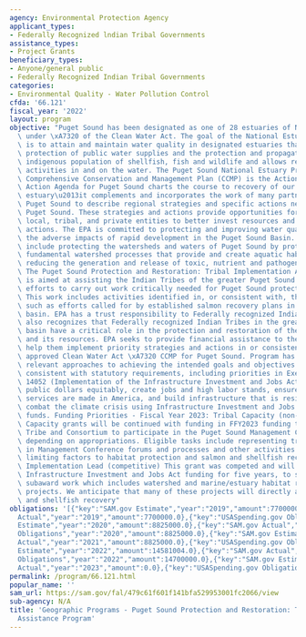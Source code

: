 ```yaml
---
agency: Environmental Protection Agency
applicant_types:
- Federally Recognized lndian Tribal Governments
assistance_types:
- Project Grants
beneficiary_types:
- Anyone/general public
- Federally Recognized Indian Tribal Governments
categories:
- Environmental Quality - Water Pollution Control
cfda: '66.121'
fiscal_year: '2022'
layout: program
objective: "Puget Sound has been designated as one of 28 estuaries of National Significance\
  \ under \xA7320 of the Clean Water Act. The goal of the National Estuary Program\
  \ is to attain and maintain water quality in designated estuaries that would assure\
  \ protection of public water supplies and the protection and propagation of a balanced,\
  \ indigenous population of shellfish, fish and wildlife and allows recreational\
  \ activities in and on the water. The Puget Sound National Estuary Program's approved\
  \ Comprehensive Conservation and Management Plan (CCMP) is the Action Agenda. The\
  \ Action Agenda for Puget Sound charts the course to recovery of our nation's largest\
  \ estuary\u2013it complements and incorporates the work of many partners from around\
  \ Puget Sound to describe regional strategies and specific actions needed to recover\
  \ Puget Sound. These strategies and actions provide opportunities for federal, state,\
  \ local, tribal, and private entities to better invest resources and coordinate\
  \ actions. The EPA is committed to protecting and improving water quality and minimizing\
  \ the adverse impacts of rapid development in the Puget Sound Basin. These commitments\
  \ include protecting the watersheds and waters of Puget Sound by protecting the\
  \ fundamental watershed processes that provide and create aquatic habitats and by\
  \ reducing the generation and release of toxic, nutrient and pathogen pollution.\
  \ The Puget Sound Protection and Restoration: Tribal Implementation Assistance Program\
  \ is aimed at assisting the Indian Tribes of the greater Puget Sound basin in their\
  \ efforts to carry out work critically needed for Puget Sound protection and restoration.\
  \ This work includes activities identified in, or consistent with, the Action Agenda\
  \ such as efforts called for by established salmon recovery plans in the Puget Sound\
  \ basin. EPA has a trust responsibility to Federally recognized Indian Tribes. EPA\
  \ also recognizes that Federally recognized Indian Tribes in the greater Puget Sound\
  \ basin have a critical role in the protection and restoration of the ecosystem\
  \ and its resources. EPA seeks to provide financial assistance to these Tribes to\
  \ help them implement priority strategies and actions in or consistent with the\
  \ approved Clean Water Act \xA7320 CCMP for Puget Sound. Program has considered\
  \ relevant approaches to achieving the intended goals and objectives of the program\
  \ consistent with statutory requirements, including priorities in Executive Order\
  \ 14052 (Implementation of the Infrastructure Investment and Jobs Act), to invest\
  \ public dollars equitably, create jobs and high labor stands, ensure goods and\
  \ services are made in America, and build infrastructure that is resilient and helps\
  \ combat the climate crisis using Infrastructure Investment and Jobs Act (IIJA)\
  \ funds. Funding Priorities - Fiscal Year 2023: Tribal Capacity (non-competitive)\
  \ Capacity grants will be continued with funding in FFY2023 funding to support each\
  \ Tribe and Consortium to participate in the Puget Sound Management Conference,\
  \ depending on appropriations. Eligible tasks include representing tribal interests\
  \ in Management Conference forums and processes and other activities like identifying\
  \ limiting factors to habitat protection and salmon and shellfish recovery. Tribal\
  \ Implementation Lead (competitive) This grant was competed and will be funded with\
  \ Infrastructure Investment and Jobs Act funding for five years, to support eligible\
  \ subaward work which includes watershed and marine/estuary habitat restoration\
  \ projects. We anticipate that many of these projects will directly address salmon\
  \ and shellfish recovery"
obligations: '[{"key":"SAM.gov Estimate","year":"2019","amount":7700000.0},{"key":"SAM.gov
  Actual","year":"2019","amount":7700000.0},{"key":"USASpending.gov Obligations","year":"2019","amount":7700000.0},{"key":"SAM.gov
  Estimate","year":"2020","amount":8825000.0},{"key":"SAM.gov Actual","year":"2020","amount":8825000.0},{"key":"USASpending.gov
  Obligations","year":"2020","amount":8825000.0},{"key":"SAM.gov Estimate","year":"2021","amount":8825000.0},{"key":"SAM.gov
  Actual","year":"2021","amount":8825000.0},{"key":"USASpending.gov Obligations","year":"2021","amount":8825000.0},{"key":"SAM.gov
  Estimate","year":"2022","amount":14581004.0},{"key":"SAM.gov Actual","year":"2022","amount":14500000.0},{"key":"USASpending.gov
  Obligations","year":"2022","amount":14700000.0},{"key":"SAM.gov Estimate","year":"2023","amount":14800000.0},{"key":"SAM.gov
  Actual","year":"2023","amount":0.0},{"key":"USASpending.gov Obligations","year":"2023","amount":9400000.0}]'
permalink: /program/66.121.html
popular_name: ''
sam_url: https://sam.gov/fal/479c61f601f141bfa529953001fc2066/view
sub-agency: N/A
title: 'Geographic Programs - Puget Sound Protection and Restoration: Tribal Implementation
  Assistance Program'
---
```

